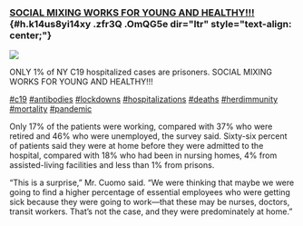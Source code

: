 
### [SOCIAL MIXING WORKS FOR YOUNG AND HEALTHY!!!](https://www.google.com/url?q=https%3A%2F%2Fwww.wsj.com%2Farticles%2Fnew-york-survey-yields-new-insights-into-whos-getting-infected-with-covid-19-11588800575&sa=D&sntz=1&usg=AFQjCNGDXkHUlNU003BX5ZZHoJNK9qtbpw) {#h.k14us8yi14xy .zfr3Q .OmQG5e dir="ltr" style="text-align: center;"}

[![](https://lh5.googleusercontent.com/S1FzdnZ6IDAPCZC0HSE9_go9EnU6tlQyFspTZNB9ff4jzIcf1LsFCM4JkF8AC5_3SBP7MoNkM_5fPFqn7WXsw7fTBu5ohXZO_elJvAqgzfzg19HbVTo=w1280)](https://www.google.com/url?q=https%3A%2F%2Fredcap.med.usc.edu%2Fsurveys%2F%3Fs%3DJ7KEL4YTKT&sa=D&sntz=1&usg=AFQjCNGgmJPVlIxKzdq9Pd16K5HC0kstRQ)

ONLY 1% of NY C19 hospitalized cases are prisoners. SOCIAL MIXING WORKS
FOR YOUNG AND HEALTHY!!!

[\#c19](https://www.google.com/url?q=https%3A%2F%2Fwww.linkedin.com%2Ffeed%2Fhashtag%2F%3Fkeywords%3Dc19%26highlightedUpdateUrns%3Durn%253Ali%253Aactivity%253A6664157137750634497&sa=D&sntz=1&usg=AFQjCNEB5vBDcKb549_gRb-BCsdIpi1jyA)
[\#antibodies](https://www.google.com/url?q=https%3A%2F%2Fwww.linkedin.com%2Ffeed%2Fhashtag%2F%3Fkeywords%3Dantibodies%26highlightedUpdateUrns%3Durn%253Ali%253Aactivity%253A6664157137750634497&sa=D&sntz=1&usg=AFQjCNGY9XQfPyaMo55ttuNEl594ECnt8Q)
[\#lockdowns](https://www.google.com/url?q=https%3A%2F%2Fwww.linkedin.com%2Ffeed%2Fhashtag%2F%3Fkeywords%3Dlockdowns%26highlightedUpdateUrns%3Durn%253Ali%253Aactivity%253A6664157137750634497&sa=D&sntz=1&usg=AFQjCNHLpvCNpyF96anGqAA5lMO8ksf-nQ)
[\#hospitalizations](https://www.google.com/url?q=https%3A%2F%2Fwww.linkedin.com%2Ffeed%2Fhashtag%2F%3Fkeywords%3Dhospitalizations%26highlightedUpdateUrns%3Durn%253Ali%253Aactivity%253A6664157137750634497&sa=D&sntz=1&usg=AFQjCNG3YMoaqbaqQZLTN5zsr-2dA63RRw)
[\#deaths](https://www.google.com/url?q=https%3A%2F%2Fwww.linkedin.com%2Ffeed%2Fhashtag%2F%3Fkeywords%3Ddeaths%26highlightedUpdateUrns%3Durn%253Ali%253Aactivity%253A6664157137750634497&sa=D&sntz=1&usg=AFQjCNHQ8wUXvGEJuKzXJZftWKA8G_KTVQ)
[\#herdimmunity](https://www.google.com/url?q=https%3A%2F%2Fwww.linkedin.com%2Ffeed%2Fhashtag%2F%3Fkeywords%3Dherdimmunity%26highlightedUpdateUrns%3Durn%253Ali%253Aactivity%253A6664157137750634497&sa=D&sntz=1&usg=AFQjCNEO3ISiWckU8VUMfVOekxf8efKE7Q)
[\#mortality](https://www.google.com/url?q=https%3A%2F%2Fwww.linkedin.com%2Ffeed%2Fhashtag%2F%3Fkeywords%3Dmortality%26highlightedUpdateUrns%3Durn%253Ali%253Aactivity%253A6664157137750634497&sa=D&sntz=1&usg=AFQjCNHY3DTdUGiU3NeBE7Jvw29HqxjYjQ)
[\#pandemic](https://www.google.com/url?q=https%3A%2F%2Fwww.linkedin.com%2Ffeed%2Fhashtag%2F%3Fkeywords%3Dpandemic%26highlightedUpdateUrns%3Durn%253Ali%253Aactivity%253A6664157137750634497&sa=D&sntz=1&usg=AFQjCNFi_-qw9oGea_SkwGEI4mD49hNL2A)

Only 17% of the patients were working, compared with 37% who were
retired and 46% who were unemployed, the survey said. Sixty-six percent
of patients said they were at home before they were admitted to the
hospital, compared with 18% who had been in nursing homes, 4% from
assisted-living facilities and less than 1% from prisons.

“This is a surprise,” Mr. Cuomo said. “We were thinking that maybe we
were going to find a higher percentage of essential employees who were
getting sick because they were going to work—that these may be nurses,
doctors, transit workers. That’s not the case, and they were
predominately at home.”
